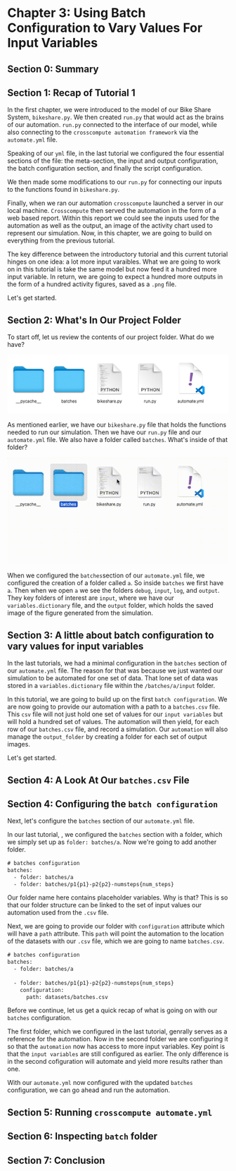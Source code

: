 # Chapter 3: Using Batch Configuration to Vary Values For Input Variables

## Section 0: Summary

## Section 1: Recap of Tutorial 1

In the first chapter, we were introduced to the model of our Bike Share System, ```bikeshare.py```.  We then created ```run.py``` that would act as the brains of our automation.  ```run.py``` connected to the interface of our model, while also connecting to the ```crosscompute automation framework``` via the ```automate.yml``` file. 

Speaking of our ```yml``` file, in the last tutorial we configured the four essential sections of the file: the meta-section, the input and output configuration, the batch configuration section, and finally the script configuration. 

We then made some modifications to our ```run.py``` for connecting our inputs to the functions found in ```bikeshare.py```.  

Finally, when we ran our automation ```crosscompute``` launched a server in our local machine.  ```Crosscompute``` then served the automation in the form of a web based report.  Within this report we could see the inputs used for the automation as well as the output, an image of the activity chart used to represent our simulation. Now, in this chapter, we are going to build on everything from the previous tutorial.  

The key difference between the introductory tutorial and this current tutorial hinges on one idea: a lot more input varaibles.  What we are going to work on in this tutorial is take the same model but now feed it a hundred more input variable.  In return, we are going to expect a hundred more outputs in the form of a hundred activity figures, saved as a ```.png``` file.    

Let's get started.

## Section 2: What's In Our Project Folder

To start off, let us review the contents of our project folder.  What do we have?

![Image of project starter files](/assets/imgs/Ch3Start.png "Project starter files")

As mentioned earlier, we have our ```bikeshare.py``` file that holds the functions needed to run our simulation.  Then we have our ```run.py``` file and our ```automate.yml``` file. We also have a folder called ```batches```.  What's inside of that folder?

![Inside of batches folder](/assets/gifs/ch301.gif "Inside of batches")

When we configured the ```batches```section of our ```automate.yml``` file, we configured the creation of a folder called ```a```.  So inside ```batches``` we first have ```a```.  Then when we open ```a``` we see the folders ```debug```, ```input```, ```log```, and ```output```.  They key folders of interest are ```input```, where we have our ```variables.dictionary``` file, and the ```output``` folder, which holds the saved image of the figure generated from the simulation.

## Section 3: A little about batch configuration to vary values for input variables

In the last tutorials, we had a minimal configuration in the ```batches``` section of our ```automate.yml``` file.  The reason for that was because we just wanted our simulation to be automated for one set of data. That lone set of data was stored in a ```variables.dictionary``` file within the ```/batches/a/input``` folder. 

In this tutorial, we are going to build up on the first ```batch configuration```.  We are now going to provide our automation with a path to a ```batches.csv``` file. This ```csv``` file will not just hold one set of values for our ```input variables``` but will hold a hundred set of values. The automation will then yield, for each row of our ```batches.csv``` file, and record a simulation. Our ```automation``` will also manage the ```output_folder``` by creating a folder for each set of output images.

Let's get started.
## Section 4: A Look At Our ```batches.csv``` File

## Section 4: Configuring the ```batch configuration```

Next, let's configure the ```batches``` section of our ```automate.yml``` file.  

In our last tutorial, [](), we configured the ```batches``` section with a folder, which we simply set up as ```folder: batches/a```.  Now we're going to add another folder.

    # batches configuration
    batches:
      - folder: batches/a
      - folder: batches/p1{p1}-p2{p2}-numsteps{num_steps}

Our folder name here contains placeholder variables.  Why is that?  This is so that our folder structure can be linked to the set of input values our automation used from the ```.csv``` file.  

Next, we are going to provide our folder with ```configuration``` attribute which will have a ```path``` attribute. This ```path``` will point the automation to the location of the datasets with our ```.csv``` file, which we are going to name ```batches.csv```.

    # batches configuration
    batches:
      - folder: batches/a
    
      - folder: batches/p1{p1}-p2{p2}-numsteps{num_steps}
        configuration:
          path: datasets/batches.csv

Before we continue, let us get a quick recap of what is going on with our ```batches``` configuration.  

The first folder, which we configured in the last tutorial, genrally serves as a reference for the automation.  Now in the second folder we are configuring it so that the ```automation``` now has access to more input variables. Key point is that the ```input variables``` are still configured as earlier. The only difference is in the second cofiguration will automate and yield more results rather than one.

With our ```automate.yml``` now configured with the updated ```batches``` configuration, we can go ahead and run the automation.

## Section 5: Running ```crosscompute automate.yml```

## Section 6: Inspecting ```batch``` folder

## Section 7: Conclusion